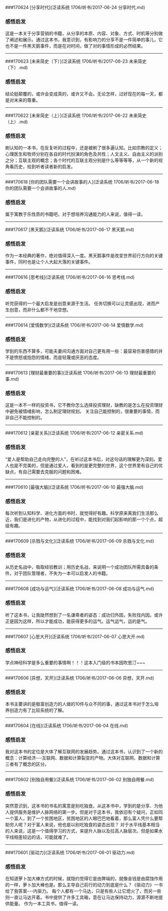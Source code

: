 ###170624 [分享时代](泛读系统 1706/听书/2017-06-24 分享时代.md)
### 感悟启发
这是一本关于分享营销的书籍，从分享的本质、内容、对象、方式、时机等分别做了阐述和展示。通过这本书，我意识到，有影响力的分享不是一件简单的事儿，它也不是一件黑天鹅事件，而是在对时间，做了对的事情形成的必然结果。

***
###170623 [未来简史（下）](泛读系统 1706/听书/2017-06-23 未来简史（下）.md)
### 感悟启发
结论挺颠覆的，或许会变成真的，或许又不会。无论怎样，过好现在的每一天，都是对未来的尊重。

***
###170622 [未来简史（上）](泛读系统 1706/听书/2017-06-22 未来简史（上）.md)
### 感悟启发
刷认知的一本书，在反复听的过程中，还是被刷了很多遍认知。比如宗教的定义；心理医生和牧师分别在各自的时代扮演的角色及共性；人文主义、自由主义的派别之分；互联主观的概念；各个时代的互联主观分别是什么等等等等，从一个新的视角看历史，给到听者读者新的启发。

***
###170618 [你的团队需要一个会讲故事的人](泛读系统 1706/听书/2017-06-18 你的团队需要一个会讲故事的人.md)
### 感悟启发
属于寓教于乐性质的书籍吧，对于想培养沟通能力的人来说，值得一读。

***
###170617 [黑天鹅](泛读系统 1706/听书/2017-06-17 黑天鹅.md)
### 感悟启发
作为一本经典的著作，绝对值得深入一度。黑天鹅事件是改变世界前行方向的关键事件，同时也是让个人大起大落的关键事件。

***
###170616 [思考线](泛读系统 1706/听书/2017-06-16 思考线.md)
### 感悟启发
听完获得的一个最大启发是创意来源于生活。
任务切换可以让灵感出现，进而产生创意，而非什么都不干地空想。

***
###170614 [爱情数学](泛读系统 1706/听书/2017-06-14 爱情数学.md)
### 感悟启发
学到的东西不算多，可能夫妻间沟通方面对自己更有用一些：最容易伤害感情的并不是愤怒或抱怨的情绪，而是轻蔑或厌恶的态度。

***
###170613 [理财最重要的事](泛读系统 1706/听书/2017-06-13 理财最重要的事.md)
### 感悟启发
这是一本不一样的投资书，它不教你怎么选择投资理财，缺教的是怎么在投资理财中避免被情绪影响，怎么制定理财规划。
关注自己能控制的，很重要的事情，而非自己不能控制的。

***
###170612 [亲密关系](泛读系统 1706/听书/2017-06-12 亲密关系.md)
### 感悟启发
“爱人是帮助自己走向完整的人”，在听过这本书后，对这句话的理解更为深刻。爱人也是不完美的，但是通过爱人，看到的是更完整的世界，这个世界里有自己的优缺点，有自己需要去克服的问题和困难。

***
###170610 [最强大脑](泛读系统 1706/听书/2017-06-10 最强大脑.md)
### 感悟启发
每次听到认知科学、进化方面的书时，就觉得好有趣。科学原来离我们生活那么近，我们是进化的产物，从进化的过程中，能找到对我们起影响的那一个个点，超级有趣。

***
###170609 [杀戮与文化](泛读系统 1706/听书/2017-06-09 杀戮与文化.md)
### 感悟启发
从历史名战中，吸取经验教训；用历史名战，来说明一个成功团队所需具备的条件。对于团队管理者，不失为一本可以启发人的书籍。

***
###170608 [成功与运气](泛读系统 1706/听书/2017-06-08 成功与运气.md)
### 感悟启发
听了这本书，让我陡然想到了一名谦卑者的姿态：成功归外因，失败找内因。或许正是因为这样，所以才能成功，能获得更多的运气。运气运气，运的是气。

***
###170607 [心思大开](泛读系统 1706/听书/2017-06-07 心思大开.md)
### 感悟启发
学点神经科学是多么重要的事情啊！！！这本入门级的书本因吹思汀~~~

***
###170606 [异想，天开](泛读系统 1706/听书/2017-06-06 异想，天开.md)
### 感悟启发
本书主要讲的是极富创造力的人做的10件与众不同的事，通过这本书对于怎么培养创造力有了比较系统的了解。

***
###170604 [在线](泛读系统 1706/听书/2017-06-04 在线.md)
### 感悟启发
我对这本书的定位是大体了解互联网的发展趋势。通过这本书，认识到了一个新的概念：计算经济---互联网、数据和计算裂变的产物。大体对互联网、数据和计算三者有了概念的区分。

***
###170602 [别独自用餐](泛读系统 1706/听书/2017-06-02 别独自用餐.md)
### 感悟启发
突然意识到，这本书的书名的寓意是别吃独食。从这本书中，学到的是分享、为他人提供服务是维护人脉网络的第一步。但是对于这本书，我依旧有个疑问，正如同一个富人，到了一个贫困地区，贫困地区的人眼巴巴地看着，那么富人凭什么要帮助穷人呢？对于富人来说，他也是以别吃独食的姿态出现？
对于水平线基本相当的人来说，这是一个值得学习的方式，来提升人脉以及拉高人脉层次。但是如果水平线相差较远的话，可能就难了。

***
###170601 [驱动力](泛读系统 1706/听书/2017-06-01 驱动力.md)
### 感悟启发
在知道萝卜加大棒方式的时候，就隐约觉得它是由弊端的，就像金钱是由腐蚀作用的一样，萝卜加大棒也是。那么主导自己前行的动力到底是什么？《驱动力》一书给了我答案---内驱力。
每个人都有一个马达，只是有些人让它熄火了，而另一些则一直让马达开着。书中提供了许多工具箱，意在让马达保持动力，源源不断地提供能量。
作为一本工具书，值得一读。
